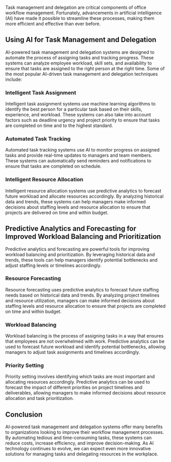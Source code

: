 
Task management and delegation are critical components of office workflow management. Fortunately, advancements in artificial intelligence (AI) have made it possible to streamline these processes, making them more efficient and effective than ever before.

Using AI for Task Management and Delegation
-------------------------------------------

AI-powered task management and delegation systems are designed to automate the process of assigning tasks and tracking progress. These systems can analyze employee workload, skill sets, and availability to ensure that tasks are assigned to the right person at the right time. Some of the most popular AI-driven task management and delegation techniques include:

### Intelligent Task Assignment

Intelligent task assignment systems use machine learning algorithms to identify the best person for a particular task based on their skills, experience, and workload. These systems can also take into account factors such as deadline urgency and project priority to ensure that tasks are completed on time and to the highest standard.

### Automated Task Tracking

Automated task tracking systems use AI to monitor progress on assigned tasks and provide real-time updates to managers and team members. These systems can automatically send reminders and notifications to ensure that tasks are completed on schedule.

### Intelligent Resource Allocation

Intelligent resource allocation systems use predictive analytics to forecast future workload and allocate resources accordingly. By analyzing historical data and trends, these systems can help managers make informed decisions about staffing levels and resource allocation to ensure that projects are delivered on time and within budget.

Predictive Analytics and Forecasting for Improved Workload Balancing and Prioritization
---------------------------------------------------------------------------------------

Predictive analytics and forecasting are powerful tools for improving workload balancing and prioritization. By leveraging historical data and trends, these tools can help managers identify potential bottlenecks and adjust staffing levels or timelines accordingly.

### Resource Forecasting

Resource forecasting uses predictive analytics to forecast future staffing needs based on historical data and trends. By analyzing project timelines and resource utilization, managers can make informed decisions about staffing levels and resource allocation to ensure that projects are completed on time and within budget.

### Workload Balancing

Workload balancing is the process of assigning tasks in a way that ensures that employees are not overwhelmed with work. Predictive analytics can be used to forecast future workload and identify potential bottlenecks, allowing managers to adjust task assignments and timelines accordingly.

### Priority Setting

Priority setting involves identifying which tasks are most important and allocating resources accordingly. Predictive analytics can be used to forecast the impact of different priorities on project timelines and deliverables, allowing managers to make informed decisions about resource allocation and task prioritization.

Conclusion
----------

AI-powered task management and delegation systems offer many benefits to organizations looking to improve their workflow management processes. By automating tedious and time-consuming tasks, these systems can reduce costs, increase efficiency, and improve decision-making. As AI technology continues to evolve, we can expect even more innovative solutions for managing tasks and delegating resources in the workplace.
